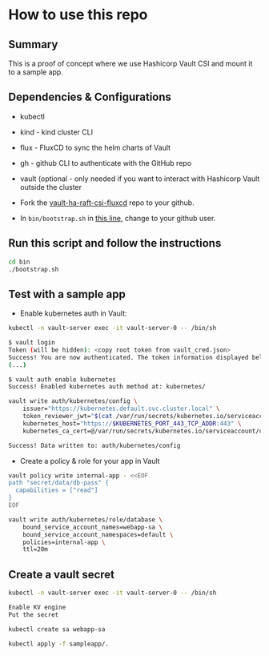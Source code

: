 # How to use this repo

## Summary

This is a proof of concept where we use Hashicorp Vault CSI and mount it to a sample app.

## Dependencies & Configurations

- kubectl
- kind - kind cluster CLI
- flux - FluxCD to sync the helm charts of Vault
- gh - github CLI to authenticate with the GitHub repo
- vault (optional - only needed if you want to interact with Hashicorp Vault outside the cluster

- Fork the [vault-ha-raft-csi-fluxcd](https://github.com/deeproute/vault-ha-raft-csi-fluxcd) repo to your github.
- In `bin/bootstrap.sh` in [this line](https://github.com/deeproute/vault-ha-raft-csi-fluxcd/blob/main/bin/bootstrap.sh#L34), change to your github user.

## Run this script and follow the instructions
```sh
cd bin
./bootstrap.sh
```

## Test with a sample app


- Enable kubernetes auth in Vault:

```sh
kubectl -n vault-server exec -it vault-server-0 -- /bin/sh

$ vault login
Token (will be hidden): <copy root token from vault_cred.json>
Success! You are now authenticated. The token information displayed below
(...)

$ vault auth enable kubernetes
Success! Enabled kubernetes auth method at: kubernetes/

vault write auth/kubernetes/config \
    issuer="https://kubernetes.default.svc.cluster.local" \
    token_reviewer_jwt="$(cat /var/run/secrets/kubernetes.io/serviceaccount/token)" \
    kubernetes_host="https://$KUBERNETES_PORT_443_TCP_ADDR:443" \
    kubernetes_ca_cert=@/var/run/secrets/kubernetes.io/serviceaccount/ca.crt

Success! Data written to: auth/kubernetes/config
```

- Create a policy & role for your app in Vault

```sh
vault policy write internal-app - <<EOF
path "secret/data/db-pass" {
  capabilities = ["read"]
}
EOF

vault write auth/kubernetes/role/database \
    bound_service_account_names=webapp-sa \
    bound_service_account_namespaces=default \
    policies=internal-app \
    ttl=20m
```

## Create a vault secret

```sh
kubectl -n vault-server exec -it vault-server-0 -- /bin/sh

Enable KV engine
Put the secret
```

```sh
kubectl create sa webapp-sa

kubectl apply -f sampleapp/.
```